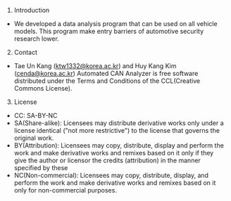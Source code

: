 1. Introduction 

- We developed a data analysis program that can be used on all vehicle models. 
This program make entry barriers of automotive security research lower.


2. Contact

- Tae Un Kang (ktw1332@korea.ac.kr) and Huy Kang Kim (cenda@korea.ac.kr) 
Automated CAN Analyzer is free software distributed under the Terms and Conditions of the CCL(Creative Commons License).

3. License

- CC: SA-BY-NC
- SA(Share-alike): Licensees may distribute derivative works only under a license identical ("not more restrictive") to the license that governs the original work.
- BY(Attribution): Licensees may copy, distribute, display and perform the work and make derivative works and remixes based on it only if they give the author or licensor the credits (attribution) in the manner specified by these
- NC(Non-commercial): Licensees may copy, distribute, display, and perform the work and make derivative works and remixes based on it only for non-commercial purposes.
